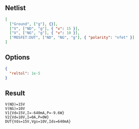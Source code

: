 ## Netlist

```json
[
  ["Ground", ["g"], {}],
  ["V", ["ND", "g"], { "v": 15 }],
  ["V", ["NG", "g"], { "v": 10 }],
  ["MOSFET:DUT", ["ND", "NG", "g"], { "polarity": "nfet" }]
]
```

## Options

```json
{
  "reltol": 1e-5
}
```

## Result

```text
V(ND)=15V
V(NG)=10V
V1{Vd=15V,I=-640mA,P=-9.6W}
V2{Vd=10V,I=0A,P=0W}
DUT{Vds=15V,Vgs=10V,Ids=640mA}
```
